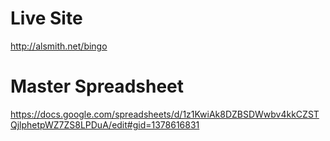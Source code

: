 # Live Site

http://alsmith.net/bingo

# Master Spreadsheet

https://docs.google.com/spreadsheets/d/1z1KwiAk8DZBSDWwbv4kkCZSTQjlphetpWZ7ZS8LPDuA/edit#gid=1378616831
